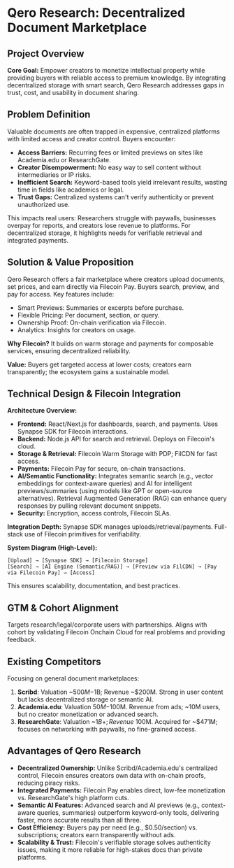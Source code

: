 # Qero Research: Decentralized Document Marketplace

## Project Overview



**Core Goal:** Empower creators to monetize intellectual property while providing buyers with reliable access to premium knowledge. By integrating decentralized storage with smart search, Qero Research addresses gaps in trust, cost, and usability in document sharing.

## Problem Definition
Valuable documents are often trapped in expensive, centralized platforms with limited access and creator control. Buyers encounter:
- **Access Barriers:** Recurring fees or limited previews on sites like Academia.edu or ResearchGate.
- **Creator Disempowerment:** No easy way to sell content without intermediaries or IP risks.
- **Inefficient Search:** Keyword-based tools yield irrelevant results, wasting time in fields like academics or legal.
- **Trust Gaps:** Centralized systems can't verify authenticity or prevent unauthorized use.

This impacts real users: Researchers struggle with paywalls, businesses overpay for reports, and creators lose revenue to platforms. For decentralized storage, it highlights needs for verifiable retrieval and integrated payments.

## Solution & Value Proposition
Qero Research offers a fair marketplace where creators upload documents, set prices, and earn directly via Filecoin Pay. Buyers search, preview, and pay for access. Key features include:
- Smart Previews: Summaries or excerpts before purchase.
- Flexible Pricing: Per document, section, or query.
- Ownership Proof: On-chain verification via Filecoin.
- Analytics: Insights for creators on usage.

**Why Filecoin?** It builds on warm storage and payments for composable services, ensuring decentralized reliability.

**Value:** Buyers get targeted access at lower costs; creators earn transparently; the ecosystem gains a sustainable model.

## Technical Design & Filecoin Integration
**Architecture Overview:**
- **Frontend:** React/Next.js for dashboards, search, and payments. Uses Synapse SDK for Filecoin interactions.
- **Backend:** Node.js API for search and retrieval. Deploys on Filecoin's cloud.
- **Storage & Retrieval:** Filecoin Warm Storage with PDP; FilCDN for fast access.
- **Payments:** Filecoin Pay for secure, on-chain transactions.
- **AI/Semantic Functionality:** Integrates semantic search (e.g., vector embeddings for context-aware queries) and AI for intelligent previews/summaries (using models like GPT or open-source alternatives). Retrieval Augmented Generation (RAG) can enhance query responses by pulling relevant document snippets.
- **Security:** Encryption, access controls, Filecoin SLAs.

**Integration Depth:** Synapse SDK manages uploads/retrieval/payments. Full-stack use of Filecoin primitives for verifiability.

**System Diagram (High-Level):**
```
[Upload] → [Synapse SDK] → [Filecoin Storage]
[Search] → [AI Engine (Semantic/RAG)] → [Preview via FilCDN] → [Pay via Filecoin Pay] → [Access]
```

This ensures scalability, documentation, and best practices.

## GTM & Cohort Alignment
Targets research/legal/corporate users with partnerships. Aligns with cohort by validating Filecoin Onchain Cloud for real problems and providing feedback.

## Existing Competitors
Focusing on general document marketplaces:

1. **Scribd**: Valuation ~$500M-$1B; Revenue ~$200M. Strong in user content but lacks decentralized storage or semantic AI.
2. **Academia.edu**: Valuation $50M-$100M. Revenue from ads; ~10M users, but no creator monetization or advanced search.
3. **ResearchGate**: Valuation ~$1B+; Revenue ~$100M. Acquired for ~$471M; focuses on networking with paywalls, no fine-grained access.

## Advantages of Qero Research
- **Decentralized Ownership:** Unlike Scribd/Academia.edu's centralized control, Filecoin ensures creators own data with on-chain proofs, reducing piracy risks.
- **Integrated Payments:** Filecoin Pay enables direct, low-fee monetization vs. ResearchGate's high platform cuts.
- **Semantic AI Features:** Advanced search and AI previews (e.g., context-aware queries, summaries) outperform keyword-only tools, delivering faster, more accurate results than all three.
- **Cost Efficiency:** Buyers pay per need (e.g., $0.50/section) vs. subscriptions; creators earn transparently without ads.
- **Scalability & Trust:** Filecoin's verifiable storage solves authenticity issues, making it more reliable for high-stakes docs than private platforms.